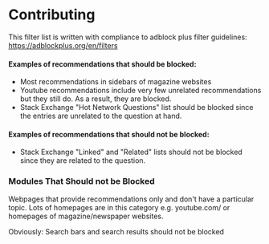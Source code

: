 # Contributing #
This filter list is written with compliance to adblock plus filter guidelines: https://adblockplus.org/en/filters

#### Examples of recommendations that should be blocked: ####
* Most recommendations in sidebars of magazine websites
* Youtube recommendations include very few unrelated recommendations but they still do. As a result, they are blocked.
* Stack Exchange "Hot Network Questions" list should be blocked since the entries are unrelated to the question at hand.

#### Examples of recommendations that should not be blocked: ####
* Stack Exchange "Linked" and "Related" lists should not be blocked since they are related to the question.

### Modules That Should not be Blocked ###
Webpages that provide recommendations only and don't have a particular topic. Lots of homepages are in this category e.g. youtube.com/ or homepages of magazine/newspaper websites.

Obviously: Search bars and search results should not be blocked
